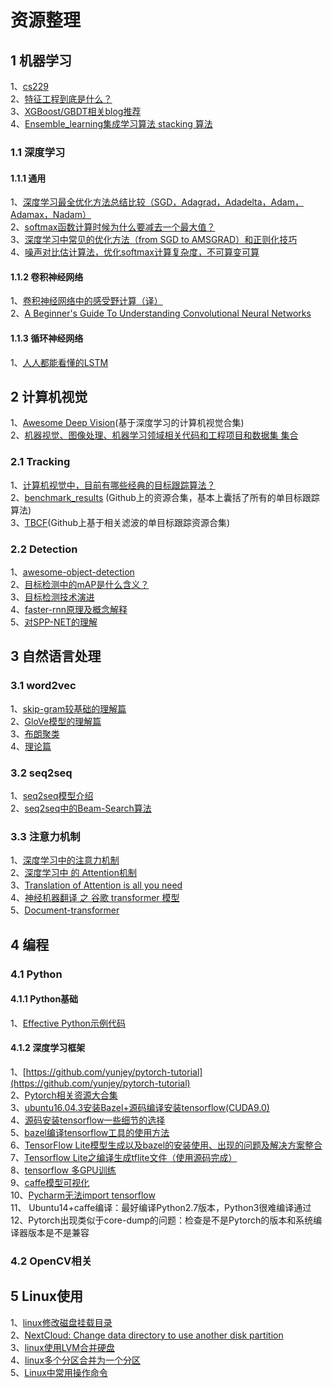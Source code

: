 # 资源整理
## 1 机器学习
1、[cs229](http://cs229.stanford.edu/syllabus.html)  
2、[特征工程到底是什么？](https://www.zhihu.com/question/29316149)  
3、[XGBoost/GBDT相关blog推荐](https://zhuanlan.zhihu.com/p/27111288)  
4、[Ensemble_learning集成学习算法 stacking 算法](https://www.cnblogs.com/zhizhan/p/5051881.html)     　
### 1.1 深度学习
#### 1.1.1 通用
1、[深度学习最全优化方法总结比较（SGD，Adagrad，Adadelta，Adam，Adamax，Nadam）](https://zhuanlan.zhihu.com/p/22252270)  
2、[softmax函数计算时候为什么要减去一个最大值？](https://zhuanlan.zhihu.com/p/29376573 )  
3、[深度学习中常见的优化方法（from SGD to AMSGRAD）和正则化技巧](https://zhuanlan.zhihu.com/p/36327151)  
4、[噪声对比估计算法，优化softmax计算复杂度，不可算变可算](https://blog.csdn.net/c9yv2cf9i06k2a9e/article/details/80731084)  

#### 1.1.2 卷积神经网络
1、[卷积神经网络中的感受野计算（译）](https://zhuanlan.zhihu.com/p/26663577)   
2、[A Beginner's Guide To Understanding Convolutional Neural Networks](https://adeshpande3.github.io/adeshpande3.github.io/A-Beginner%27s-Guide-To-Understanding-Convolutional-Neural-Networks/)    　　
#### 1.1.3 循环神经网络
1、[人人都能看懂的LSTM](https://zhuanlan.zhihu.com/p/32085405)   
## 2 计算机视觉
1、[Awesome Deep Vision](https://github.com/kjw0612/awesome-deep-vision)(基于深度学习的计算机视觉合集)  
2、[机器视觉、图像处理、机器学习领域相关代码和工程项目和数据集 集合](https://zhuanlan.zhihu.com/p/20787086)   
### 2.1 Tracking
1、[计算机视觉中，目前有哪些经典的目标跟踪算法？](https://www.zhihu.com/question/26493945/answer/156025576)   
2、[benchmark_results](https://github.com/foolwood/benchmark_results) (Github上的资源合集，基本上囊括了所有的单目标跟踪算法)  
3、[TBCF](https://github.com/HEscop/TBCF)(Github上基于相关滤波的单目标跟踪资源合集)  

### 2.2 Detection
1、[awesome-object-detection](https://github.com/amusi/awesome-object-detection)   
2、[目标检测中的mAP是什么含义？](https://www.zhihu.com/question/53405779)  
3、[目标检测技术演进](https://www.cnblogs.com/skyfsm/p/6806246.html)  
4、[faster-rnn原理及概念解释](https://www.cnblogs.com/dudumiaomiao/p/6560841.html)  
5、[对SPP-NET的理解](https://www.cnblogs.com/gongxijun/p/7172134.html) 
## 3 自然语言处理
### 3.1 word2vec
1、[skip-gram较基础的理解篇](https://www.leiphone.com/news/201706/PamWKpfRFEI42McI.html)  
2、[GloVe模型的理解篇](https://blog.csdn.net/u014665013/article/details/79642083)  
3、[布朗聚类](https://blog.csdn.net/u014516670/article/details/50574147)  
4、[理论篇](http://www.shuang0420.com/2016/05/29/word2vec详解之二-预备知识)
### 3.2 seq2seq
1、[seq2seq模型介绍](https://blog.csdn.net/wangyangzhizhou/article/details/77883152)  
2、[seq2seq中的Beam-Search算法](https://zhuanlan.zhihu.com/p/36029811?group_id=972420376412762112) 
### 3.3 注意力机制
1、[深度学习中的注意力机制](https://blog.csdn.net/tg229dvt5i93mxaq5a6u/article/details/78422216)  
2、[深度学习中 的 Attention机制](https://blog.csdn.net/guohao_zhang/article/details/79540014)  
3、[Translation of Attention is all you need](https://blog.csdn.net/poilkj110/article/details/78767766?utm_source=blogxgwz2)  
4、[神经机器翻译 之 谷歌 transformer 模型](https://kexue.fm/archives/4765)  
5、[Document-transformer](https://github.com/THUNLP-MT/Document-Transformer)
## 4 编程
### 4.1 Python
#### 4.1.1 Python基础
1、[Effective Python示例代码](https://github.com/bslatkin/effectivepython)   
#### 4.1.2 深度学习框架
1、[https://github.com/yunjey/pytorch-tutorial](https://github.com/yunjey/pytorch-tutorial)   
2、[Pytorch相关资源大合集](https://github.com/ritchieng/the-incredible-pytorch)  
3、[ubuntu16.04.3安装Bazel+源码编译安装tensorflow(CUDA9.0)](https://www.jianshu.com/p/65d3fe64df53)  
4、[源码安装tensorflow一些细节的选择](https://blog.csdn.net/weixin_40150200/article/details/79257247)  
5、[bazel编译tensorflow工具的使用方法](https://blog.csdn.net/chenyuping333/article/details/82108509)  
6、[TensorFlow Lite模型生成以及bazel的安装使用、出现的问题及解决方案整合](https://blog.csdn.net/qq_17130909/article/details/78637329)  
7、[Tensorflow Lite之编译生成tflite文件（使用源码完成）](https://blog.csdn.net/qq_16564093/article/details/78996563)  
8、[tensorflow 多GPU训练](https://github.com/normanheckscher/mnist-multi-gpu)  
9、[caffe模型可视化](http://ethereon.github.io/netscope/#/editor)  
10、[Pycharm无法import tensorflow](https://stackoverflow.com/questions/33812902/pycharm-cannot-find-library)  
11、 Ubuntu14+caffe编译：最好编译Python2.7版本，Python3很难编译通过  
12、Pytorch出现类似于core-dump的问题：检查是不是Pytorch的版本和系统编译器版本是不是兼容  

### 4.2 OpenCV相关 
## 5 Linux使用
1、[linux修改磁盘挂载目录](https://blog.csdn.net/sunshingheavy/article/details/55253118)   
2、[NextCloud: Change data directory to use another disk partition](https://github.com/nextcloud/nextcloud-snap/wiki/Change-data-directory-to-use-another-disk-partition)  
3、[linux使用LVM合并硬盘](https://www.cnblogs.com/wqcheng/p/6618068.html)   
4、[linux多个分区合并为一个分区](https://www.cnblogs.com/mfryf/p/5047787.html)   
5、[Linux中常用操作命令](http://www.cnblogs.com/laov/p/3541414.html)   